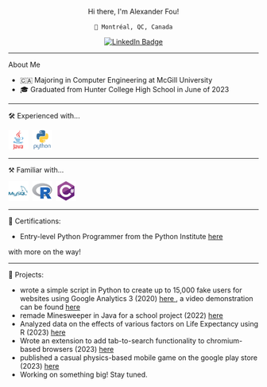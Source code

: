 <div align="center">
  <p>
    Hi there, I'm Alexander Fou!
    
    📍 Montréal, QC, Canada
  </p>
</div>
<div id="badges" align="center">
  <a href="https://www.linkedin.com/in/alexanderfou/">
    <img src="https://img.shields.io/badge/LinkedIn-blue?style=for-the-badge&logo=linkedin&logoColor=white" alt="LinkedIn Badge"/>
  </a>
</div>

<div id="about" align="left">
  
  ---
  
  
  About Me
  
  - :canada: Majoring in Computer Engineering at McGill University
  - 🎓 Graduated from Hunter College High School in June of 2023
  
  
---
  
:hammer_and_wrench: Experienced with...
  
<img src="https://github.com/devicons/devicon/blob/master/icons/java/java-original-wordmark.svg" title="Java" alt="Java" width="40" height="40"/>&nbsp;
<img src="https://github.com/devicons/devicon/blob/master/icons/python/python-original-wordmark.svg" title="Python" alt="Python" width="40" height="40"/>&nbsp;

---

:hammer_and_pick: Familiar with...

<img src="https://github.com/devicons/devicon/blob/master/icons/mysql/mysql-plain-wordmark.svg" title="MySQL" alt = "MySQL" width="40" height="40"/>&nbsp;
<img src="https://github.com/devicons/devicon/blob/master/icons/r/r-original.svg" title="R" alt = "R" width="40" height="40"/>&nbsp;
<img src="https://github.com/devicons/devicon/blob/master/icons/csharp/csharp-original.svg" title="Csharp" alt="Csharp" width="40" height="40"/>&nbsp;
 
---
  📝	Certifications: 
  
  - Entry-level Python Programmer from the Python Institute <a href="https://verify.openedg.org/?id=P8aO.UyCC.KfFQ">here</a>
  
  with more on the way!
  
  ---
  :art: Projects:
  - wrote a simple script in Python to create up to 15,000 fake users for websites using Google Analytics 3 (2020) <a href="https://github.com/alexanderfou/GoogleAnalyticsSpoof">here </a>, a video demonstration can be found <a href="https://www.youtube.com/watch?v=qVPOUflLhLo">here </a>
  - remade Minesweeper in Java for a school project (2022) <a href="https://github.com/alexanderfou/Minesweeper">here </a>
  - Analyzed data on the effects of various factors on Life Expectancy using R (2023) <a href="https://github.com/alexanderfou/AnalysisOfLifeExpectancy">here </a>
  - Wrote an extension to add tab-to-search functionality to chromium-based browsers (2023) <a href="https://github.com/alexanderfou/tab-to-search">here </a>
  - published a casual physics-based mobile game on the google play store (2023) <a href="https://play.google.com/store/apps/details?id=com.AlexanderFou.MagnetWhirlGame">here </a>
  - Working on something big! Stay tuned.
  
</div>
<!--
**alexanderfou/alexanderfou** is a ✨ _special_ ✨ repository because its `README.md` (this file) appears on your GitHub profile.

Here are some ideas to get you started:

- 🔭 I’m currently working on ...
- 🌱 I’m currently learning ...
- 👯 I’m looking to collaborate on ...
- 🤔 I’m looking for help with ...
- 💬 Ask me about ...
- 📫 How to reach me: ...
- 😄 Pronouns: ...
- ⚡ Fun fact: ...
-->
